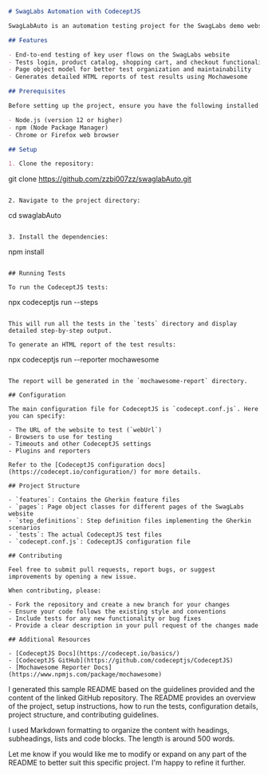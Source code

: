 ```markdown
# SwagLabs Automation with CodeceptJS

SwagLabAuto is an automation testing project for the SwagLabs demo website. It uses CodeceptJS, a modern end-to-end testing framework, to automate various user flows and test scenarios.

## Features

- End-to-end testing of key user flows on the SwagLabs website
- Tests login, product catalog, shopping cart, and checkout functionalities  
- Page object model for better test organization and maintainability
- Generates detailed HTML reports of test results using Mochawesome

## Prerequisites

Before setting up the project, ensure you have the following installed:

- Node.js (version 12 or higher)
- npm (Node Package Manager)
- Chrome or Firefox web browser

## Setup

1. Clone the repository:

   ```
   git clone https://github.com/zzbi007zz/swaglabAuto.git
   ```

2. Navigate to the project directory:

   ```
   cd swaglabAuto
   ```

3. Install the dependencies:

   ```
   npm install
   ```

## Running Tests

To run the CodeceptJS tests:

```
npx codeceptjs run --steps
```

This will run all the tests in the `tests` directory and display detailed step-by-step output.

To generate an HTML report of the test results:

```
npx codeceptjs run --reporter mochawesome
```

The report will be generated in the `mochawesome-report` directory.

## Configuration

The main configuration file for CodeceptJS is `codecept.conf.js`. Here you can specify:

- The URL of the website to test (`webUrl`) 
- Browsers to use for testing
- Timeouts and other CodeceptJS settings
- Plugins and reporters

Refer to the [CodeceptJS configuration docs](https://codecept.io/configuration/) for more details.

## Project Structure

- `features`: Contains the Gherkin feature files 
- `pages`: Page object classes for different pages of the SwagLabs website
- `step_definitions`: Step definition files implementing the Gherkin scenarios
- `tests`: The actual CodeceptJS test files
- `codecept.conf.js`: CodeceptJS configuration file

## Contributing

Feel free to submit pull requests, report bugs, or suggest improvements by opening a new issue.

When contributing, please:

- Fork the repository and create a new branch for your changes
- Ensure your code follows the existing style and conventions
- Include tests for any new functionality or bug fixes
- Provide a clear description in your pull request of the changes made

## Additional Resources

- [CodeceptJS Docs](https://codecept.io/basics/)
- [CodeceptJS GitHub](https://github.com/codeceptjs/CodeceptJS)
- [Mochawesome Reporter Docs](https://www.npmjs.com/package/mochawesome)

```

I generated this sample README based on the guidelines provided and the content of the linked GitHub repository. The README provides an overview of the project, setup instructions, how to run the tests, configuration details, project structure, and contributing guidelines.

I used Markdown formatting to organize the content with headings, subheadings, lists and code blocks. The length is around 500 words.

Let me know if you would like me to modify or expand on any part of the README to better suit this specific project. I'm happy to refine it further.
